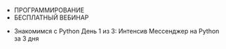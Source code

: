 * ПРОГРАММИРОВАНИЕ
* БЕСПЛАТНЫЙ ВЕБИНАР
- Знакомимся с Python
День 1 из 3: Интенсив Мессенджер на Python за 3 дня